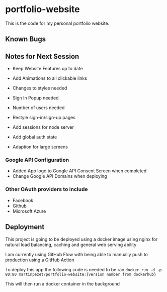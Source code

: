 # portfolio-website

This is the code for my personal portfolio website.

## Known Bugs

## Notes for Next Session

- Keep Website Features up to date
- Add Animations to all clickable links
- Changes to styles needed
- Sign In Popup needed
- Number of users needed
- Restyle sign-in/sign-up pages
- Add sessions for node server
- Add global auth state

- Adaption for large screens

### Google API Configuration
- Added App logo to Google API Consent Screen when completed
- Change Google API Domains when deploying

### Other OAuth providers to include
- Facebook
- Github
- Microsoft Azure

## Deployment

This project is going to be deployed using a docker image using nginx for natural load balancing, caching and general web serving ability

I am currently using GitHub Flow with being able to manually push to production using a GitHub Action

To deploy this app the following code is needed to be ran `docker run -d -p 80:80 martinpezet/portfolio-website:{version number from dockerhub}`

This will then run a docker container in the background
